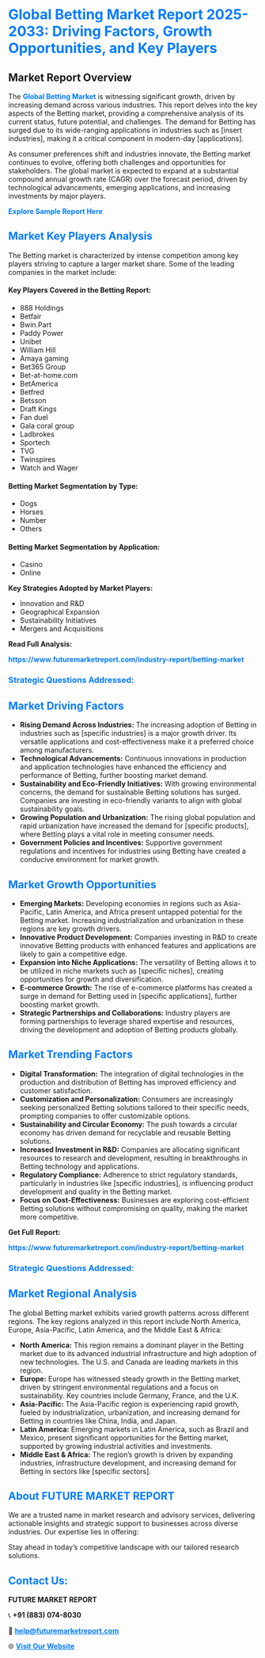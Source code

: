 <h1 style="color: #007BFF;">Global Betting Market Report 2025-2033: Driving Factors, Growth Opportunities, and Key Players</h1>

<section id="overview">
<h2>Market Report Overview</h2>
<p>The <a href="https://www.futuremarketreport.com/industry-report/betting-market" style="color: #007BFF; text-decoration: none;"><strong>Global Betting Market</strong></a> is witnessing significant growth, driven by increasing demand across various industries. This report delves into the key aspects of the Betting market, providing a comprehensive analysis of its current status, future potential, and challenges. The demand for Betting has surged due to its wide-ranging applications in industries such as [insert industries], making it a critical component in modern-day [applications].</p>
<p>As consumer preferences shift and industries innovate, the Betting market continues to evolve, offering both challenges and opportunities for stakeholders. The global market is expected to expand at a substantial compound annual growth rate (CAGR) over the forecast period, driven by technological advancements, emerging applications, and increasing investments by major players.</p>
</section>

<section id="overview">
<p><a href="https://www.futuremarketreport.com/request-sample/reportId=108193" style="color: #007BFF; text-decoration: none;"><strong>Explore Sample Report Here</strong></a></p>
</section>

<section id="key-players">
<h2 style="color: #007BFF;">Market Key Players Analysis</h2>
<p>The Betting market is characterized by intense competition among key players striving to capture a larger market share. Some of the leading companies in the market include:</p>
<h4>Key Players Covered in the Betting Report:</h4>
<ul><li>888 Holdings</li><li>Betfair</li><li>Bwin.Part</li><li>Paddy Power</li><li>Unibet</li><li>William Hill</li><li>Amaya gaming</li><li>Bet365 Group</li><li>Bet-at-home.com</li><li>BetAmerica</li><li>Betfred</li><li>Betsson</li><li>Draft Kings</li><li>Fan duel</li><li>Gala coral group</li><li>Ladbrokes</li><li>Sportech</li><li>TVG</li><li>Twinspires</li><li>Watch and Wager</li></ul>
<h4>Betting Market Segmentation by Type:</h4>
<ul><li>Dogs</li><li>Horses</li><li>Number</li><li>Others</li></ul>

<h4>Betting Market Segmentation by Application:</h4>
<ul><li>Casino</li><li>Online</li></ul>
<p><strong>Key Strategies Adopted by Market Players:</strong></p>
<ul>
<li>Innovation and R&D</li>
<li>Geographical Expansion</li>
<li>Sustainability Initiatives</li>
<li>Mergers and Acquisitions</li>
</ul>
</section>

<section>
<p><strong>Read Full Analysis: </strong></p><a href="https://www.futuremarketreport.com/industry-report/betting-market" style="color: #007BFF; text-decoration: none;"><strong>https://www.futuremarketreport.com/industry-report/betting-market</strong></a>
<h3 style="color: #007BFF;">Strategic Questions Addressed:</h3>
</section>

<section id="driving-factors">
<h2 style="color: #007BFF;">Market Driving Factors</h2>
<ul>
<li><strong>Rising Demand Across Industries:</strong> The increasing adoption of Betting in industries such as [specific industries] is a major growth driver. Its versatile applications and cost-effectiveness make it a preferred choice among manufacturers.</li>
<li><strong>Technological Advancements:</strong> Continuous innovations in production and application technologies have enhanced the efficiency and performance of Betting, further boosting market demand.</li>
<li><strong>Sustainability and Eco-Friendly Initiatives:</strong> With growing environmental concerns, the demand for sustainable Betting solutions has surged. Companies are investing in eco-friendly variants to align with global sustainability goals.</li>
<li><strong>Growing Population and Urbanization:</strong> The rising global population and rapid urbanization have increased the demand for [specific products], where Betting plays a vital role in meeting consumer needs.</li>
<li><strong>Government Policies and Incentives:</strong> Supportive government regulations and incentives for industries using Betting have created a conducive environment for market growth.</li>
</ul>
</section>

<section id="growth-opportunities">
<h2 style="color: #007BFF;">Market Growth Opportunities</h2>
<ul>
<li><strong>Emerging Markets:</strong> Developing economies in regions such as Asia-Pacific, Latin America, and Africa present untapped potential for the Betting market. Increasing industrialization and urbanization in these regions are key growth drivers.</li>
<li><strong>Innovative Product Development:</strong> Companies investing in R&D to create innovative Betting products with enhanced features and applications are likely to gain a competitive edge.</li>
<li><strong>Expansion into Niche Applications:</strong> The versatility of Betting allows it to be utilized in niche markets such as [specific niches], creating opportunities for growth and diversification.</li>
<li><strong>E-commerce Growth:</strong> The rise of e-commerce platforms has created a surge in demand for Betting used in [specific applications], further boosting market growth.</li>
<li><strong>Strategic Partnerships and Collaborations:</strong> Industry players are forming partnerships to leverage shared expertise and resources, driving the development and adoption of Betting products globally.</li>
</ul>
</section>

<section id="trending-factors">
<h2 style="color: #007BFF;">Market Trending Factors</h2>
<ul>
<li><strong>Digital Transformation:</strong> The integration of digital technologies in the production and distribution of Betting has improved efficiency and customer satisfaction.</li>
<li><strong>Customization and Personalization:</strong> Consumers are increasingly seeking personalized Betting solutions tailored to their specific needs, prompting companies to offer customizable options.</li>
<li><strong>Sustainability and Circular Economy:</strong> The push towards a circular economy has driven demand for recyclable and reusable Betting solutions.</li>
<li><strong>Increased Investment in R&D:</strong> Companies are allocating significant resources to research and development, resulting in breakthroughs in Betting technology and applications.</li>
<li><strong>Regulatory Compliance:</strong> Adherence to strict regulatory standards, particularly in industries like [specific industries], is influencing product development and quality in the Betting market.</li>
<li><strong>Focus on Cost-Effectiveness:</strong> Businesses are exploring cost-efficient Betting solutions without compromising on quality, making the market more competitive.</li>
</ul>
</section>

<section>
<p><strong>Get Full Report: </strong></p><a href="https://www.futuremarketreport.com/industry-report/betting-market" style="color: #007BFF; text-decoration: none;"><strong>https://www.futuremarketreport.com/industry-report/betting-market</strong></a>
<h3 style="color: #007BFF;">Strategic Questions Addressed:</h3>
</section>


<section id="regional-analysis">
<h2 style="color: #007BFF;">Market Regional Analysis</h2>
<p>The global Betting market exhibits varied growth patterns across different regions. The key regions analyzed in this report include North America, Europe, Asia-Pacific, Latin America, and the Middle East & Africa:</p>
<ul>
<li><strong>North America:</strong> This region remains a dominant player in the Betting market due to its advanced industrial infrastructure and high adoption of new technologies. The U.S. and Canada are leading markets in this region.</li>
<li><strong>Europe:</strong> Europe has witnessed steady growth in the Betting market, driven by stringent environmental regulations and a focus on sustainability. Key countries include Germany, France, and the U.K.</li>
<li><strong>Asia-Pacific:</strong> The Asia-Pacific region is experiencing rapid growth, fueled by industrialization, urbanization, and increasing demand for Betting in countries like China, India, and Japan.</li>
<li><strong>Latin America:</strong> Emerging markets in Latin America, such as Brazil and Mexico, present significant opportunities for the Betting market, supported by growing industrial activities and investments.</li>
<li><strong>Middle East & Africa:</strong> The region’s growth is driven by expanding industries, infrastructure development, and increasing demand for Betting in sectors like [specific sectors].</li>
</ul>
</section>

<footer>
<h2 style="color: #007BFF;">About FUTURE MARKET REPORT</h2>
<p>We are a trusted name in market research and advisory services, delivering actionable insights and strategic support to businesses across diverse industries. Our expertise lies in offering:</p>

<p>Stay ahead in today’s competitive landscape with our tailored research solutions.</p>

<h2 style="color: #007BFF;">Contact Us:</h2>
<p><strong>FUTURE MARKET REPORT</strong></p>
<p>📞 <strong>+91 (883) 074-8030</strong></p>
<p>📧 <strong><a href="mailto:help@futuremarketreport.com" style="color: #007BFF;">help@futuremarketreport.com</a></strong></p>
<p>🌐 <strong><a href="https://www.futuremarketreport.com/" style="color: #007BFF;">Visit Our Website</a></strong></p>
</footer>